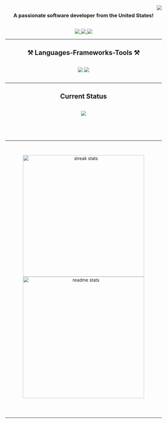 <img align="right" src="https://visitor-badge.laobi.icu/badge?page_id=salesp07.salesp07" />



<h3 align="center">A passionate software developer from the United States!</h3>

<br/>

<div align="center">
 

 </div>
 
<div align="center"> 
  <a href="mailto:business.bigdreproductions@gmail.com">
    <img src="https://img.shields.io/badge/Gmail-333333?style=for-the-badge&logo=gmail&logoColor=red" />
  </a>
  <a href="https://www.linkedin.com/in/andres-alvarez-1739522a8/" target="_blank">
    <img src="https://img.shields.io/badge/LinkedIn-0077B5?style=for-the-badge&logo=linkedin&logoColor=white" target="_blank" />
  </a>
  <a href="https://sites.google.com/view/shotbyydre/home" target="_blank">
     <img src="https://img.shields.io/badge/Portfolio-FF5722?style=for-the-badge&logo=todoist&logoColor=white" target="_blank" /> <!-- sqlite, safari, google-chrome are other good icon options -->
  </a>
</div>

 <hr/>
 
<h2 align="center">⚒️ Languages-Frameworks-Tools ⚒️</h2>
<br/>
<div align="center">
    <img src="https://skillicons.dev/icons?i=,html,css,vscode,github,javascript,python" />
    <img src="https://skillicons.dev/icons?i=," /><br>
</div>

<br/>
<hr/>

<div align="center">
  <h2>Current Status</h2>
  <br>
  <img  src="https://lanyard-profile-readme.vercel.app/api/804660273444159518?bg=00000000"" />
  
  <br/><br/><br/>
</div>

<hr/>

<h2 align="center"></h2>
<br>
<div align=center>
  <img width=390 src="https://github-readme-stats-salesp07.vercel.app/api/top-langs/?username=frostyeahh&hide=HTML&langs_count=8&layout=compact&theme=react&border_radius=10&size_weight=0.5&count_weight=0.5&exclude_repo=github-readme-stats" alt="streak stats"/>
  <img width=390 src="https://github-readme-stats-salesp07.vercel.app/api?username=frostyeahh&count_private=true&show_icons=true&theme=react&rank_icon=github&border_radius=10" alt="readme stats" />
  <br/>

</div>

<br/><br/>

<hr/>

<br/>

